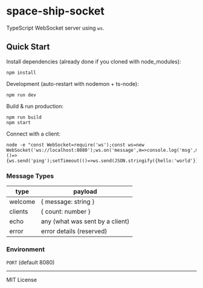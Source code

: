 # space-ship-socket

TypeScript WebSocket server using `ws`.

## Quick Start

Install dependencies (already done if you cloned with node_modules):

```
npm install
```

Development (auto-restart with nodemon + ts-node):

```
npm run dev
```

Build & run production:

```
npm run build
npm start
```

Connect with a client:

```
node -e "const WebSocket=require('ws');const ws=new WebSocket('ws://localhost:8080');ws.on('message',m=>console.log('msg',m.toString()));ws.on('open',()=>{ws.send('ping');setTimeout(()=>ws.send(JSON.stringify({hello:'world'})),500)});"
```

### Message Types

| type    | payload                         |
| ------- | ------------------------------- |
| welcome | { message: string }             |
| clients | { count: number }               |
| echo    | any (what was sent by a client) |
| error   | error details (reserved)        |

### Environment

`PORT` (default 8080)

---

MIT License
